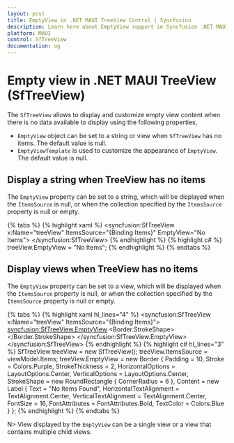 ```yaml
---
layout: post
title: EmptyView in .NET MAUI TreeView Control | Syncfusion
description: Learn here about EmptyView support in Syncfusion .NET MAUI TreeView (SfTreeView) Control and more about it.
platform: MAUI
control: SfTreeView
documentation: ug
---
```


# Empty view in .NET MAUI TreeView (SfTreeView)

The `SfTreeView` allows to display and customize empty view content when there is no data available to display using the following properties,

 * `EmptyView` object can be set to a string or view when `SfTreeView` has no items. The default value is null.
 * `EmptyViewTemplate` is used to customize the appearance of `EmptyView`. The default value is null.

## Display a string when TreeView has no items

The `EmptyView` property can be set to a string, which will be displayed when the `ItemsSource` is null, or when the collection specified by the `ItemsSource` property is null or empty.

{% tabs %}
{% highlight xaml %}
<ContentPage xmlns:syncfusion="clr-namespace:Syncfusion.Maui.TreeView;assembly=Syncfusion.Maui.TreeView">
  <syncfusion:SfTreeView x:Name="treeView"
                         ItemsSource="{Binding Items}"
                         EmptyView="No Items">
  </syncfusion:SfTreeView>
</ContentPage>
{% endhighlight %}
{% highlight c# %}
treeView.EmptyView = "No Items";
{% endhighlight %}
{% endtabs %}

## Display views when TreeView has no items

The `EmptyView` property can be set to a view, which will be displayed when the `ItemsSource` property is null, or when the collection specified by the `ItemsSource` property is null or empty.

{% tabs %}
{% highlight xaml hl_lines="4" %}
<ContentPage xmlns:syncfusion="clr-namespace:Syncfusion.Maui.TreeView;assembly=Syncfusion.Maui.TreeView">
  <syncfusion:SfTreeView x:Name="treeView"
                         ItemsSource="{Binding Items}">
    <syncfusion:SfTreeView.EmptyView>
         <Border Padding="10" Stroke="Purple" StrokeThickness="2" HorizontalOptions="Center" VerticalOptions="Center">
             <Border.StrokeShape>
                 <RoundRectangle CornerRadius="6"/>
             </Border.StrokeShape>
             <Label Text="No Items Found" 
                    HorizontalTextAlignment="Center" 
                    VerticalTextAlignment="Center" 
                    FontSize="16" FontAttributes="Bold" TextColor="Blue"/>
         </Border>
    </syncfusion:SfTreeView.EmptyView>                       
  </syncfusion:SfTreeView>
</ContentPage>
{% endhighlight %}
{% highlight c# hl_lines="3" %}
SfTreeView treeView = new SfTreeView();
treeView.ItemsSource = viewModel.Items;
treeView.EmptyView = new Border
{
    Padding = 10,
    Stroke = Colors.Purple,
    StrokeThickness = 2,
    HorizontalOptions = LayoutOptions.Center,
    VerticalOptions = LayoutOptions.Center,
    StrokeShape = new RoundRectangle { CornerRadius = 6 },
    Content = new Label
    {
        Text = "No Items Found",
        HorizontalTextAlignment = TextAlignment.Center,
        VerticalTextAlignment = TextAlignment.Center,
        FontSize = 16,
        FontAttributes = FontAttributes.Bold,
        TextColor = Colors.Blue
    }
};
{% endhighlight %}
{% endtabs %}

N> View displayed by the `EmptyView` can be a single view or a view that contains multiple child views.
